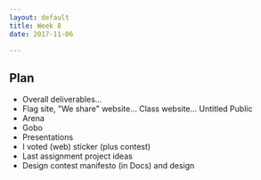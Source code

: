 ```yaml
---
layout: default
title: Week 8
date: 2017-11-06

---
```


## Plan
* Overall deliverables...
* Flag site, "We share" website… Class website… Untitled Public
* Arena
* Gobo
* Presentations
* I voted (web) sticker (plus contest)
* Last assignment project ideas
* Design contest manifesto (in Docs) and design
